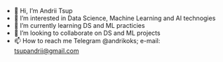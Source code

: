 - 👋 Hi, I’m Andrii Tsup
- 👀 I’m interested in Data Science, Machine Learning and AI technogies
- 🌱 I’m currently learning DS and ML practicies
- 💞️ I’m looking to collaborate on DS and ML projects
- 📫 How to reach me Telegram @andrikoks; e-mail: tsupandrii@gmail.com

<!---
andrikoks/andrikoks is a ✨ special ✨ repository because its `README.md` (this file) appears on your GitHub profile.
You can click the Preview link to take a look at your changes.
--->
